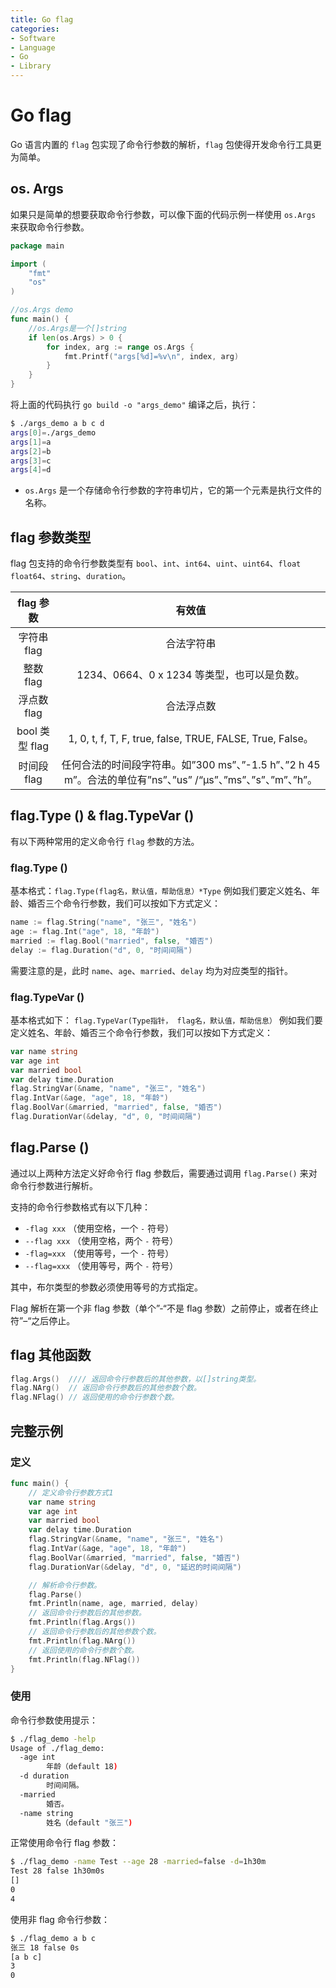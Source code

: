 ```yaml
---
title: Go flag
categories:
- Software
- Language
- Go
- Library
---
```

# Go flag

Go 语言内置的 `flag` 包实现了命令行参数的解析，`flag` 包使得开发命令行工具更为简单。

## os. Args

如果只是简单的想要获取命令行参数，可以像下面的代码示例一样使用 `os.Args` 来获取命令行参数。

```go
package main

import (
    "fmt"
    "os"
)

//os.Args demo
func main() {
    //os.Args是一个[]string
    if len(os.Args) > 0 {
        for index, arg := range os.Args {
            fmt.Printf("args[%d]=%v\n", index, arg)
        }
    }
}
```

将上面的代码执行 `go build -o "args_demo"` 编译之后，执行：

```bash
$ ./args_demo a b c d
args[0]=./args_demo
args[1]=a
args[2]=b
args[3]=c
args[4]=d
```

- `os.Args` 是一个存储命令行参数的字符串切片，它的第一个元素是执行文件的名称。

## flag 参数类型

flag 包支持的命令行参数类型有 `bool`、`int`、`int64`、`uint`、`uint64`、`float` `float64`、`string`、`duration`。

|   flag 参数   |                            有效值                            |
| :----------: | :----------------------------------------------------------: |
|  字符串 flag  |                          合法字符串                          |
|   整数 flag   |           1234、0664、0 x 1234 等类型，也可以是负数。           |
|  浮点数 flag  |                          合法浮点数                          |
| bool 类型 flag |  1, 0, t, f, T, F, true, false, TRUE, FALSE, True, False。   |
|  时间段 flag  | 任何合法的时间段字符串。如”300 ms”、”-1.5 h”、”2 h 45 m”。合法的单位有”ns”、”us” /“µs”、”ms”、”s”、”m”、”h”。 |

## flag.Type () & flag.TypeVar ()

有以下两种常用的定义命令行 `flag` 参数的方法。

### flag.Type ()

基本格式：`flag.Type(flag名，默认值，帮助信息）*Type` 例如我们要定义姓名、年龄、婚否三个命令行参数，我们可以按如下方式定义：

```go
name := flag.String("name", "张三", "姓名")
age := flag.Int("age", 18, "年龄")
married := flag.Bool("married", false, "婚否")
delay := flag.Duration("d", 0, "时间间隔")
```

需要注意的是，此时 `name`、`age`、`married`、`delay` 均为对应类型的指针。

### flag.TypeVar ()

基本格式如下： `flag.TypeVar(Type指针， flag名，默认值，帮助信息）` 例如我们要定义姓名、年龄、婚否三个命令行参数，我们可以按如下方式定义：

```go
var name string
var age int
var married bool
var delay time.Duration
flag.StringVar(&name, "name", "张三", "姓名")
flag.IntVar(&age, "age", 18, "年龄")
flag.BoolVar(&married, "married", false, "婚否")
flag.DurationVar(&delay, "d", 0, "时间间隔")
```

## flag.Parse ()

通过以上两种方法定义好命令行 flag 参数后，需要通过调用 `flag.Parse()` 来对命令行参数进行解析。

支持的命令行参数格式有以下几种：

- `-flag xxx` （使用空格，一个 `-` 符号）
- `--flag xxx` （使用空格，两个 `-` 符号）
- `-flag=xxx` （使用等号，一个 `-` 符号）
- `--flag=xxx` （使用等号，两个 `-` 符号）

其中，布尔类型的参数必须使用等号的方式指定。

Flag 解析在第一个非 flag 参数（单个”-“不是 flag 参数）之前停止，或者在终止符”–“之后停止。

## flag 其他函数

```go
flag.Args()  //// 返回命令行参数后的其他参数，以[]string类型。
flag.NArg()  // 返回命令行参数后的其他参数个数。
flag.NFlag() // 返回使用的命令行参数个数。
```

## 完整示例

### 定义

```go
func main() {
    // 定义命令行参数方式1
    var name string
    var age int
    var married bool
    var delay time.Duration
    flag.StringVar(&name, "name", "张三", "姓名")
    flag.IntVar(&age, "age", 18, "年龄")
    flag.BoolVar(&married, "married", false, "婚否")
    flag.DurationVar(&delay, "d", 0, "延迟的时间间隔")

    // 解析命令行参数。
    flag.Parse()
    fmt.Println(name, age, married, delay)
    // 返回命令行参数后的其他参数。
    fmt.Println(flag.Args())
    // 返回命令行参数后的其他参数个数。
    fmt.Println(flag.NArg())
    // 返回使用的命令行参数个数。
    fmt.Println(flag.NFlag())
}
```

### 使用

命令行参数使用提示：

```bash
$ ./flag_demo -help
Usage of ./flag_demo:
  -age int
        年龄（default 18)
  -d duration
        时间间隔。
  -married
        婚否。
  -name string
        姓名（default "张三")
```

正常使用命令行 flag 参数：

```bash
$ ./flag_demo -name Test --age 28 -married=false -d=1h30m
Test 28 false 1h30m0s
[]
0
4
```

使用非 flag 命令行参数：

```bash
$ ./flag_demo a b c
张三 18 false 0s
[a b c]
3
0
```